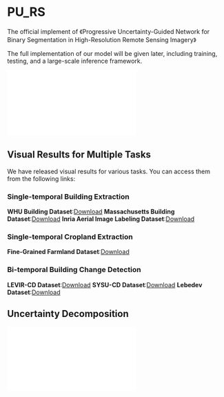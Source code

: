 # PU_RS
The official implement of 《Progressive Uncertainty-Guided Network for Binary Segmentation in High-Resolution Remote Sensing Imagery》

The full implementation of our model will be given later, including training, testing, and a large-scale inference framework.

![Comparison of uncertainty estimation between the proposed PUGNet and other uncertainty-aware methods for both single-temporal building extraction and bi-temporal building change detection under large-scale scenarios.](fig_app.pdf)

## Visual Results for Multiple Tasks

We have released visual results for various tasks. You can access them from the following links:

### Single-temporal Building Extraction 

**WHU Building Dataset**:[Download](https://pan.baidu.com/s/15dKsS3MfQeUu0Vbe2xKZHQ?pwd=PUGN)
**Massachusetts Building Dataset**:[Download](https://pan.baidu.com/s/1uo0tQcIrxCPOoph83Ceg9w?pwd=PUGN)
**Inria Aerial Image Labeling Dataset**:[Download](https://pan.baidu.com/s/1-d_vFV_fcLHtrgnIXPAVFg?pwd=PUGN)

### Single-temporal Cropland Extraction 

**Fine-Grained Farmland Dataset**:[Download](https://pan.baidu.com/s/1453MzPBGGXMRVKjPxqAlKQ?pwd=PUGN)

### Bi-temporal Building Change Detection

**LEVIR-CD Dataset**:[Download](https://pan.baidu.com/s/1CM8U2D9wIPD50hhhDrc3UA?pwd=PUGN)
**SYSU-CD Dataset**:[Download](https://pan.baidu.com/s/1oaaRpPx7mYTfXGgJJOEajw?pwd=PUGN)
**Lebedev Dataset**:[Download](https://pan.baidu.com/s/1JmgYZXXWsU_6xfnO3tKApA?pwd=xnhz)

## Uncertainty  Decomposition

![Visualizations of the progressive uncertainty decomposition and prediction results for building and cropland extraction
tasks.](fig_fv.pdf)

